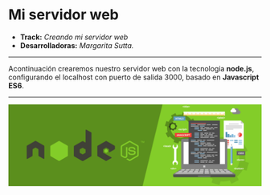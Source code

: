 # Mi servidor web

* **Track:** _Creando mi servidor web_
* **Desarrolladoras:** _Margarita Sutta._

***

Acontinuación crearemos nuestro servidor web con la tecnologia **node.js**, configurando el localhost con puerto de salida 3000, basado en **Javascript ES6**.

***

![inicializar](public/assets/images/node.png)